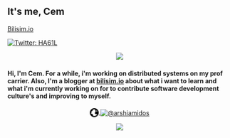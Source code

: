 ## It's me, Cem

[Bilisim.io](https://bilisim.io)

[![Twitter: HA61L](https://img.shields.io/twitter/follow/cedii07?style=social)](https://twitter.com/cedii07)

<p align="center"> 
  <img src="https://media.giphy.com/media/PiQejEf31116URju4V/giphy.gif" />
</p>

#### Hi, I'm Cem. For a while, i'm working on distributed systems on my prof carrier. Also, I'm a blogger at [bilisim.io](https://bilisim.io) about what i want to learn and what i'm currently working on for to contribute software development culture's and improving to myself.

<p align="center">

  <a href="https://bilisim.io/author/cemdirman/" target="blank">
    <img align="center" src="https://raw.githubusercontent.com/iconic/open-iconic/master/svg/globe.svg" alt="@arshiamidos" height="20" width="20" />
  </a>

  <a href="https://medium.com/@cemdrman" target="blank">
    <img align="center" src="https://cdn.jsdelivr.net/npm/simple-icons@3.0.1/icons/medium.svg" alt="@arshiamidos" height="20" width="20" />
  </a>

</p>

<p align="center"> 
  <img src="https://media.giphy.com/media/WUlplcMpOCEmTGBtBW/giphy.gif" width="70">
</p>